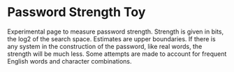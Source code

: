 # Password Strength Toy
Experimental page to measure password strength. Strength is given in bits, the log2 of the search space. Estimates are upper boundaries. If there is any system in the construction of the password, like real words, the strength will be much less. Some attempts are made to account for frequent English words and character combinations. 
